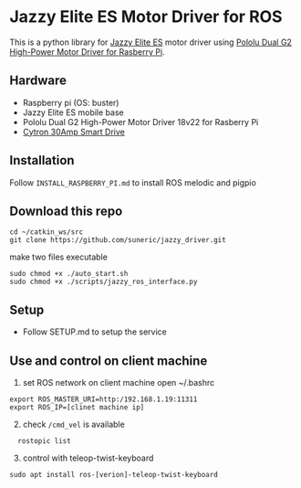 # Jazzy Elite ES Motor Driver for ROS

This is a python library for [Jazzy Elite ES](https://www.pridemobility.com/jazzy-power-chairs/jazzy-elite-es/) motor driver using [Pololu Dual G2 High-Power Motor Driver for Rasberry Pi](https://www.pololu.com/product/3754).


## Hardware
- Raspberry pi (OS: buster)
- Jazzy Elite ES mobile base
- Pololu Dual G2 High-Power Motor Driver 18v22 for Rasberry Pi
- [Cytron 30Amp Smart Drive](https://www.cytron.io/p-30amp-7v-35v-smartdrive-dc-motor-driver-2-channels)

## Installation
Follow `INSTALL_RASPBERRY_PI.md` to install ROS melodic and pigpio

## Download this repo
```
cd ~/catkin_ws/src
git clone https://github.com/suneric/jazzy_driver.git
```
make two files executable
```
sudo chmod +x ./auto_start.sh
sudo chmod +x ./scripts/jazzy_ros_interface.py
```

## Setup
- Follow SETUP.md to setup the service


## Use and control on client machine
1. set ROS network on client machine
  open ~/.bashrc
  ```
  export ROS_MASTER_URI=http:/192.168.1.19:11311
  export ROS_IP=[clinet machine ip]
  ```
2. check `/cmd_vel` is available
```
  rostopic list
```
3. control with teleop-twist-keyboard
```
sudo apt install ros-[verion]-teleop-twist-keyboard
```
